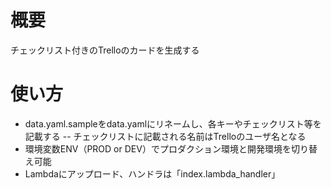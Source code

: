 # 概要
チェックリスト付きのTrelloのカードを生成する

# 使い方
- data.yaml.sampleをdata.yamlにリネームし、各キーやチェックリスト等を記載する
-- チェックリストに記載される名前はTrelloのユーザ名となる
- 環境変数ENV（PROD or DEV）でプロダクション環境と開発環境を切り替え可能
- Lambdaにアップロード、ハンドラは「index.lambda_handler」

